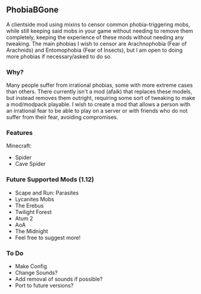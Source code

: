 ## PhobiaBGone

A clientside mod using mixins to censor common phobia-triggering mobs, while still keeping said mobs in your game without needing to remove them completely, keeping the experience of these mods without needing any tweaking. The main phobias I wish to censor are Arachnophobia (Fear of Arachnids) and Entomophobia (Fear of Insects), but I am open to doing more phobias if necessary/asked to do so.

### Why?
Many people suffer from irrational phobias, some with more extreme cases than others. There currently isn't a mod (afaik) that replaces these models, but instead removes them outright, requiring some sort of tweaking to make a mod/modpack playable. I wish to create a mod that allows a person with an irrational fear to be able to play on a server or with friends who do not suffer from their fear, avoiding compromises.

### Features

Minecraft:
  - Spider
  - Cave Spider

### Future Supported Mods (1.12)

- Scape and Run: Parasites
- Lycanites Mobs
- The Erebus
- Twilight Forest
- Atum 2
- AoA
- The Midnight
- Feel free to suggest more!

### To Do
- Make Config
- Change Sounds?
- Add removal of sounds if possible?
- Port to future versions?
